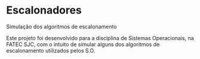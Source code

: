 # Escalonadores
Simulação dos algoritmos de escalonamento

Este projeto foi desenvolvido para a disciplina de Sistemas Operacionais, na FATEC SJC, com o intuito de simular alguns dos algoritmos de escalonamento utilizados pelos S.O.

